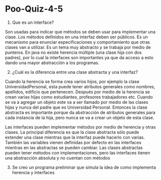# Poo-Quiz-4-5

1. Que es un interface?

Son usadas para indicar que métodos se deben usar para implementar una clase. Los métodos definidos en una interfaz deben ser públicos. Es un mecanismo para enunciar especificaciones y comportamiento que otras clases van a utilizar. Es un tema muy abstracto y se trabaja por medio de punteros. En java no existe herencia múltiple (una clase hija con dos padres), por lo cual la interfaces son importantes ya que da acceso a esto dando una mayor abstracción a los programas. 

2. ¿Cuál es la diferencia entre una clase abstracta y una interfaz? 

Cuando la herencia se forma crea varios hijos, por ejemplo la clase UniversidadPersonal, esta puede tener atributos generales como nombres, apellidos, edificio que pertenecen. Después por medio de la herencia se crean varias hijas como estudiantes, profesores trabajadores etc. Cuando se va a agregar un objeto este va a ser llamado por medio de las clases hijas y nunca del padre que es Universidad Personal. Entonces la clase abstracta es importante porque da abstracción de atributos generales para cada instancia de la hija, pero nunca se va a crear un objeto de esta clase. 

Las interfaces pueden implementar métodos por medio de herencia y otras clases. La principal diferencia es que la clase abstracta sólo puede extender una clase mientras que la interfaz puede hacerlo con varias. También las variables vienen definidas por defecto en las interfaces mientras en las abstractas se pueden cambiar. Las clases abstractas pueden tener métodos con implementaciones, pero las interfaces tienen una abstracción absoluta y no cuentan con métodos

3. Se creo un programa preliminar que simula la idea de como implementa herencia y interfaces
